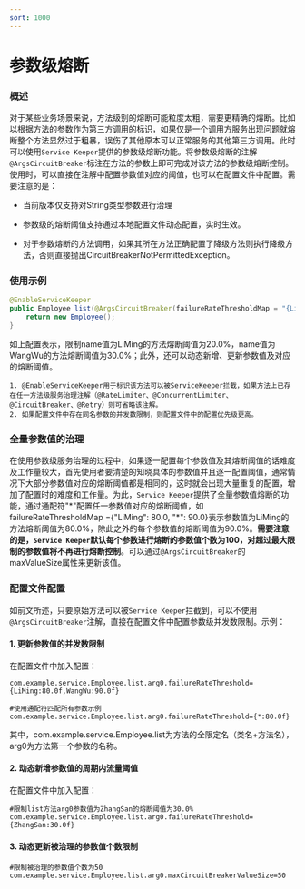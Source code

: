 ```yaml
---
sort: 1000
---
```


# 参数级熔断

### 概述
对于某些业务场景来说，方法级别的熔断可能粒度太粗，需要更精确的熔断。比如以根据方法的参数作为第三方调用的标识，如果仅是一个调用方服务出现问题就熔断整个方法显然过于粗暴，误伤了其他原本可以正常服务的其他第三方调用。此时可以使用`Service Keeper`提供的参数级熔断功能。将参数级熔断的注解`@ArgsCircuitBreaker`标注在方法的参数上即可完成对该方法的参数级熔断控制。使用时，可以直接在注解中配置参数值对应的阈值，也可以在配置文件中配置。需要注意的是：

- 当前版本仅支持对String类型参数进行治理

- 参数级的熔断阈值支持通过本地配置文件动态配置，实时生效。

- 对于参数熔断的方法调用，如果其所在方法正确配置了降级方法则执行降级方法，否则直接抛出CircuitBreakerNotPermittedException。

### 使用示例
```java
@EnableServiceKeeper
public Employee list(@ArgsCircuitBreaker(failureRateThresholdMap = "{LiMing: 20.0f, WangWu: 30.0f}") String name) {
    return new Employee();
}
```

如上配置表示，限制name值为LiMing的方法熔断阈值为20.0%，name值为WangWu的方法熔断阈值为30.0%；此外，还可以动态新增、更新参数值及对应的熔断阈值。
```note
1. @EnableServiceKeeper用于标识该方法可以被ServiceKeeper拦截，如果方法上已存在任一方法级服务治理注解（@RateLimiter、@ConcurrentLimiter、@CircuitBreaker、@Retry）则可省略该注解。
2. 如果配置文件中存在同名参数的并发数限制，则配置文件中的配置优先级更高。
```

### 全量参数值的治理
在使用参数级服务治理的过程中，如果逐一配置每个参数值及其熔断阈值的话难度及工作量较大，首先使用者要清楚的知晓具体的参数值并且逐一配置阈值，通常情况下大部分参数值对应的熔断阈值都是相同的，这时就会出现大量重复的配置，增加了配置时的难度和工作量。为此，`Service Keeper`提供了全量参数值熔断的功能，通过通配符"\*"配置任一参数值对应的熔断阈值，如failureRateThresholdMap ={"LiMing": 80.0, "\*": 90.0}表示参数值为LiMing的方法熔断阈值为80.0%，除此之外的每个参数值的熔断阈值为90.0%。**需要注意的是，`Service Keeper`默认每个参数进行熔断的参数值个数为100，对超过最大限制的参数值将不再进行熔断控制**。可以通过`@ArgsCircuitBreaker`的maxValueSize属性来更新该值。

### 配置文件配置
如前文所述，只要原始方法可以被`Service Keeper`拦截到，可以不使用`@ArgsCircuitBreaker`注解，直接在配置文件中配置参数级并发数限制。示例：

#### 1. 更新参数值的并发数限制
在配置文件中加入配置：
```properties
com.example.service.Employee.list.arg0.failureRateThreshold={LiMing:80.0f,WangWu:90.0f}

#使用通配符匹配所有参数示例
com.example.service.Employee.list.arg0.failureRateThreshold={*:80.0f}
```
其中，com.example.service.Employee.list为方法的全限定名（类名+方法名），arg0为方法第一个参数的名称。

#### 2. 动态新增参数值的周期内流量阈值
在配置文件中加入配置：
```properties
#限制list方法arg0参数值为ZhangSan的熔断阈值为30.0%
com.example.service.Employee.list.arg0.failureRateThreshold={ZhangSan:30.0f}
```

#### 3. 动态更新被治理的参数值个数限制
```properties
#限制被治理的参数值个数为50
com.example.service.Employee.list.arg0.maxCircuitBreakerValueSize=50
```
